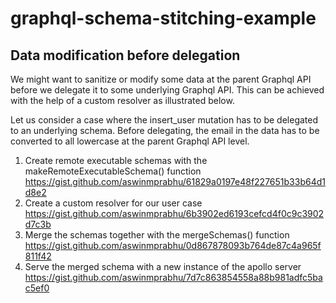 # graphql-schema-stitching-example

## Data modification before delegation
We might want to sanitize or modify some data at the parent Graphql API before we delegate it to some underlying Graphql API.
This can be achieved with the help of a custom resolver as illustrated below.

Let us consider a case where the insert_user mutation has to be delegated to an underlying schema. Before delegating, the email in the data has to be converted to all lowercase at the parent Graphql API level.

1. Create remote executable schemas with the makeRemoteExecutableSchema() function
https://gist.github.com/aswinmprabhu/61829a0197e48f227651b33b64d1d8e2
2. Create a custom resolver for our user case
https://gist.github.com/aswinmprabhu/6b3902ed6193cefcd4f0c9c3902d7c3b
3. Merge the schemas together with the mergeSchemas() function
https://gist.github.com/aswinmprabhu/0d867878093b764de87c4a965f811f42
4. Serve the merged schema with a new instance of the apollo server
https://gist.github.com/aswinmprabhu/7d7c863854558a88b981adfc5bac5ef0

